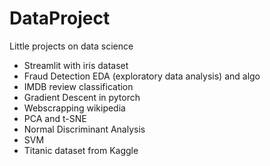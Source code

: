 # DataProject
Little projects on data science 

- Streamlit with iris dataset
- Fraud Detection EDA (exploratory data analysis) and algo
- IMDB review classification
- Gradient Descent in pytorch
- Webscrapping wikipedia
- PCA and t-SNE
- Normal Discriminant Analysis
- SVM
- Titanic dataset from Kaggle
